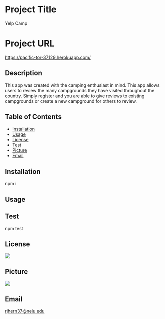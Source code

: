 
# Project Title 
Yelp Camp


# Project URL
https://pacific-tor-37129.herokuapp.com/

## Description 
This app was created with the camping enthusiast in mind. This app allows users to review the many campgrounds they have visited throughout the country. Simply register and you are able to give reviews to existing campgrounds or create a new campground for others to review.

## Table of Contents
* [Installation](#installation)
* [Usage](#usage)
* [License](#license)
* [Test](#test)
* [Picture](#picture)
* [Email](#email)


## Installation
npm i

## Usage


## Test
npm test

## License
<img src="https://img.shields.io/badge/license-MIT-blue.svg"/>

## Picture
<img src="https://avatars.githubusercontent.com/u/59975055?v=4"/>

## Email
rjhern37@neiu.edu
